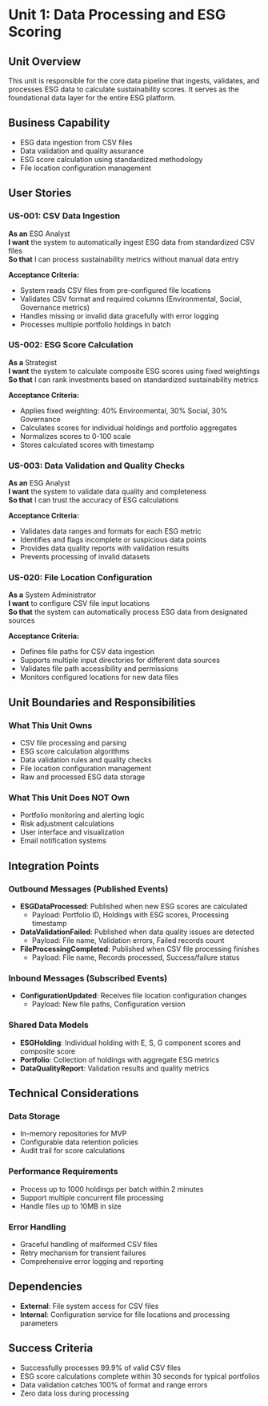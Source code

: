 # Unit 1: Data Processing and ESG Scoring

## Unit Overview
This unit is responsible for the core data pipeline that ingests, validates, and processes ESG data to calculate sustainability scores. It serves as the foundational data layer for the entire ESG platform.

## Business Capability
- ESG data ingestion from CSV files
- Data validation and quality assurance
- ESG score calculation using standardized methodology
- File location configuration management

## User Stories

### US-001: CSV Data Ingestion
**As an** ESG Analyst  
**I want** the system to automatically ingest ESG data from standardized CSV files  
**So that** I can process sustainability metrics without manual data entry

**Acceptance Criteria:**
- System reads CSV files from pre-configured file locations
- Validates CSV format and required columns (Environmental, Social, Governance metrics)
- Handles missing or invalid data gracefully with error logging
- Processes multiple portfolio holdings in batch

### US-002: ESG Score Calculation
**As a** Strategist  
**I want** the system to calculate composite ESG scores using fixed weightings  
**So that** I can rank investments based on standardized sustainability metrics

**Acceptance Criteria:**
- Applies fixed weighting: 40% Environmental, 30% Social, 30% Governance
- Calculates scores for individual holdings and portfolio aggregates
- Normalizes scores to 0-100 scale
- Stores calculated scores with timestamp

### US-003: Data Validation and Quality Checks
**As an** ESG Analyst  
**I want** the system to validate data quality and completeness  
**So that** I can trust the accuracy of ESG calculations

**Acceptance Criteria:**
- Validates data ranges and formats for each ESG metric
- Identifies and flags incomplete or suspicious data points
- Provides data quality reports with validation results
- Prevents processing of invalid datasets

### US-020: File Location Configuration
**As a** System Administrator  
**I want** to configure CSV file input locations  
**So that** the system can automatically process ESG data from designated sources

**Acceptance Criteria:**
- Defines file paths for CSV data ingestion
- Supports multiple input directories for different data sources
- Validates file path accessibility and permissions
- Monitors configured locations for new data files

## Unit Boundaries and Responsibilities

### What This Unit Owns
- CSV file processing and parsing
- ESG score calculation algorithms
- Data validation rules and quality checks
- File location configuration management
- Raw and processed ESG data storage

### What This Unit Does NOT Own
- Portfolio monitoring and alerting logic
- Risk adjustment calculations
- User interface and visualization
- Email notification systems

## Integration Points

### Outbound Messages (Published Events)
- **ESGDataProcessed**: Published when new ESG scores are calculated
  - Payload: Portfolio ID, Holdings with ESG scores, Processing timestamp
- **DataValidationFailed**: Published when data quality issues are detected
  - Payload: File name, Validation errors, Failed records count
- **FileProcessingCompleted**: Published when CSV file processing finishes
  - Payload: File name, Records processed, Success/failure status

### Inbound Messages (Subscribed Events)
- **ConfigurationUpdated**: Receives file location configuration changes
  - Payload: New file paths, Configuration version

### Shared Data Models
- **ESGHolding**: Individual holding with E, S, G component scores and composite score
- **Portfolio**: Collection of holdings with aggregate ESG metrics
- **DataQualityReport**: Validation results and quality metrics

## Technical Considerations

### Data Storage
- In-memory repositories for MVP
- Configurable data retention policies
- Audit trail for score calculations

### Performance Requirements
- Process up to 1000 holdings per batch within 2 minutes
- Support multiple concurrent file processing
- Handle files up to 10MB in size

### Error Handling
- Graceful handling of malformed CSV files
- Retry mechanism for transient failures
- Comprehensive error logging and reporting

## Dependencies
- **External**: File system access for CSV files
- **Internal**: Configuration service for file locations and processing parameters

## Success Criteria
- Successfully processes 99.9% of valid CSV files
- ESG score calculations complete within 30 seconds for typical portfolios
- Data validation catches 100% of format and range errors
- Zero data loss during processing